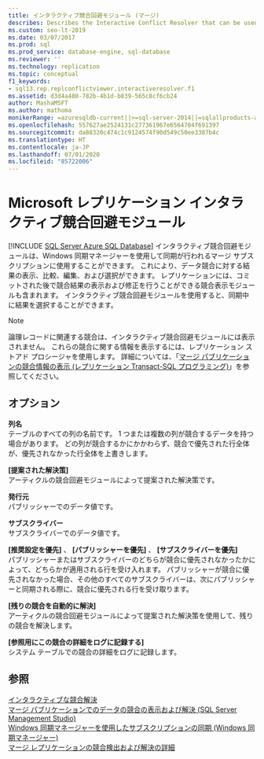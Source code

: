```yaml
---
title: インタラクティブ競合回避モジュール (マージ)
describes: Describes the Interactive Conflict Resolver that can be used for merge subscriptions that are synchronized using the Windows Synchronization Manager.
ms.custom: seo-lt-2019
ms.date: 03/07/2017
ms.prod: sql
ms.prod_service: database-engine, sql-database
ms.reviewer: ''
ms.technology: replication
ms.topic: conceptual
f1_keywords:
- sql13.rep.replconflictviewer.interactiveresolver.f1
ms.assetid: d3d4a480-782b-4b1d-b839-565c8cf6cb24
author: MashaMSFT
ms.author: mathoma
monikerRange: =azuresqldb-current||>=sql-server-2014||=sqlallproducts-allversions
ms.openlocfilehash: 557627ae2524131c277361967e6564704f691397
ms.sourcegitcommit: da88320c474c1c9124574f90d549c50ee3387b4c
ms.translationtype: HT
ms.contentlocale: ja-JP
ms.lasthandoff: 07/01/2020
ms.locfileid: "85722006"
---
```

# <a name="microsoft-replication-interactive-conflict-resolver"></a>Microsoft レプリケーション インタラクティブ競合回避モジュール
[!INCLUDE [SQL Server Azure SQL Database](../../includes/applies-to-version/sql-asdb.md)]
  インタラクティブ競合回避モジュールは、Windows 同期マネージャーを使用して同期が行われるマージ サブスクリプションに使用することができます。 これにより、データ競合に対する結果の表示、比較、編集、および選択ができます。 レプリケーションには、コミットされた後で競合結果の表示および修正を行うことができる競合表示モジュールも含まれます。 インタラクティブ競合回避モジュールを使用すると、同期中に結果を選択することができます。  
  
> [!NOTE]  
>  論理レコードに関連する競合は、インタラクティブ競合回避モジュールには表示されません。 これらの競合に関する情報を表示するには、レプリケーション ストアド プロシージャを使用します。 詳細については、「[マージ パブリケーションの競合情報の表示 (レプリケーション Transact-SQL プログラミング)](../../relational-databases/replication/view-conflict-information-for-merge-publications.md)」を参照してください。  
  
## <a name="options"></a>オプション  
 **列名**  
 テーブルのすべての列の名前です。 1 つまたは複数の列が競合するデータを持つ場合があります。 どの列が競合するかにかかわらず、競合で優先された行全体が、優先されなかった行全体を上書きします。  
  
 **[提案された解決策]**  
 アーティクルの競合回避モジュールによって提案された解決策です。  
  
 **発行元**  
 パブリッシャーでのデータ値です。  
  
 **サブスクライバー**  
 サブスクライバーでのデータ値です。  
  
 **[推奨設定を優先]** 、 **[パブリッシャーを優先]** 、 **[サブスクライバーを優先]**  
 パブリッシャーまたはサブスクライバーのどちらが競合に優先されなかったかによって、どちらかが適用される行を受け入れます。 パブリッシャーが競合に優先されなかった場合、その他のすべてのサブスクライバーは、次にパブリッシャーと同期される際に、競合に優先される行を受け取ります。  
  
 **[残りの競合を自動的に解決]**  
 アーティクルの競合回避モジュールによって提案された解決策を使用して、残りの競合を解決します。  
  
 **[参照用にこの競合の詳細をログに記録する]**  
 システム テーブルでの競合の詳細をログに記録します。  
  
## <a name="see-also"></a>参照  
 [インタラクティブな競合解決](../../relational-databases/replication/merge/advanced-merge-replication-conflict-interactive-resolution.md)   
 [マージ パブリケーションでのデータの競合の表示および解決 &#40;SQL Server Management Studio&#41;](../../relational-databases/replication/view-and-resolve-data-conflicts-for-merge-publications.md)   
 [Windows 同期マネージャーを使用したサブスクリプションの同期 &#40;Windows 同期マネージャー&#41;](../../relational-databases/replication/synchronize-a-subscription-using-windows-synchronization-manager.md)   
 [マージ レプリケーションの競合検出および解決の詳細](../../relational-databases/replication/merge/advanced-merge-replication-conflict-detection-and-resolution.md)  
  
  
